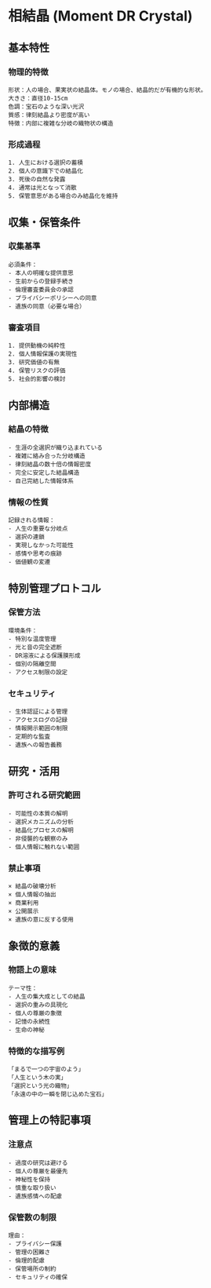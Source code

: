 # 相結晶 (Moment DR Crystal)

## 基本特性

### 物理的特徴
```
形状：人の場合、果実状の結晶体。モノの場合、結晶的だが有機的な形状。
大きさ：直径10-15cm
色調：宝石のような深い光沢
質感：律刻結晶より密度が高い
特徴：内部に複雑な分岐の織物状の構造
```

### 形成過程
```
1. 人生における選択の蓄積
2. 個人の意識下での結晶化
3. 死後の自然な発露
4. 通常は光となって消散
5. 保管意思がある場合のみ結晶化を維持
```

## 収集・保管条件

### 収集基準
```
必須条件：
- 本人の明確な提供意思
- 生前からの登録手続き
- 倫理審査委員会の承認
- プライバシーポリシーへの同意
- 遺族の同意（必要な場合）
```

### 審査項目
```
1. 提供動機の純粋性
2. 個人情報保護の実現性
3. 研究価値の有無
4. 保管リスクの評価
5. 社会的影響の検討
```

## 内部構造

### 結晶の特徴
```
- 生涯の全選択が織り込まれている
- 複雑に絡み合った分岐構造
- 律刻結晶の数十倍の情報密度
- 完全に安定した結晶構造
- 自己完結した情報体系
```

### 情報の性質
```
記録される情報：
- 人生の重要な分岐点
- 選択の連鎖
- 実現しなかった可能性
- 感情や思考の痕跡
- 価値観の変遷
```

## 特別管理プロトコル

### 保管方法
```
環境条件：
- 特別な温度管理
- 光と音の完全遮断
- DR溶液による保護膜形成
- 個別の隔離空間
- アクセス制限の設定
```

### セキュリティ
```
- 生体認証による管理
- アクセスログの記録
- 情報開示範囲の制限
- 定期的な監査
- 遺族への報告義務
```

## 研究・活用

### 許可される研究範囲
```
- 可能性の本質の解明
- 選択メカニズムの分析
- 結晶化プロセスの解明
- 非侵襲的な観察のみ
- 個人情報に触れない範囲
```

### 禁止事項
```
× 結晶の破壊分析
× 個人情報の抽出
× 商業利用
× 公開展示
× 遺族の意に反する使用
```

## 象徴的意義

### 物語上の意味
```
テーマ性：
- 人生の集大成としての結晶
- 選択の重みの具現化
- 個人の尊厳の象徴
- 記憶の永続性
- 生命の神秘
```

### 特徴的な描写例
```
「まるで一つの宇宙のよう」
「人生という木の実」
「選択という光の織物」
「永遠の中の一瞬を閉じ込めた宝石」
```

## 管理上の特記事項

### 注意点
```
- 過度の研究は避ける
- 個人の尊厳を最優先
- 神秘性を保持
- 慎重な取り扱い
- 遺族感情への配慮
```

### 保管数の制限
```
理由：
- プライバシー保護
- 管理の困難さ
- 倫理的配慮
- 保管場所の制約
- セキュリティの確保
```
